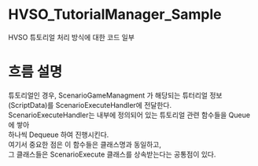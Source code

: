 # HVSO_TutorialManager_Sample
HVSO 튜토리얼 처리 방식에 대한 코드 일부

# 흐름 설명
튜토리얼인 경우, ScenarioGameManagment 가 해당되는 튜터리얼 정보(ScriptData)를 ScenarioExecuteHandler에 전달한다.<br>
ScenarioExecuteHandler는 내부에 정의되어 있는 튜토리얼 관련 함수들을 Queue 에 쌓아<br>
하나씩 Dequeue 하여 진행시킨다.<br>
여기서 중요한 점은 이 함수들은 클래스명과 동일하고,<br>
그 클래스들은 ScenarioExecute 클래스를 상속받는다는 공통점이 있다.<br>
